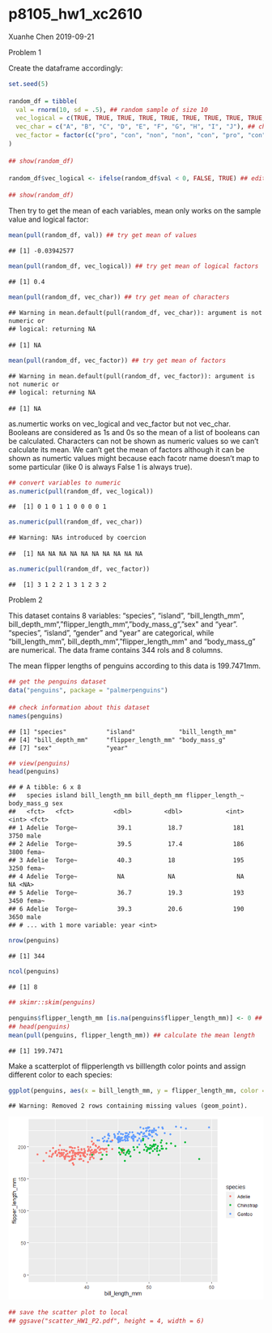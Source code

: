 p8105\_hw1\_xc2610
================
Xuanhe Chen
2019-09-21

Problem 1

Create the dataframe accordingly:

``` r
set.seed(5)

random_df = tibble(
  val = rnorm(10, sd = .5), ## random sample of size 10
  vec_logical = c(TRUE, TRUE, TRUE, TRUE, TRUE, TRUE, TRUE, TRUE, TRUE, TRUE), ## initialize the logical factor as all true
  vec_char = c("A", "B", "C", "D", "E", "F", "G", "H", "I", "J"), ## character vector of length 10
  vec_factor = factor(c("pro", "con", "non", "non", "con", "pro", "con", "non", "pro", "non")) ## factor vector of length 10 with 3 different levels
)

## show(random_df)

random_df$vec_logical <- ifelse(random_df$val < 0, FALSE, TRUE) ## edit the logical vector according to positive or not of each sample value

## show(random_df)
```

Then try to get the mean of each variables, mean only works on the
sample value and logical factor:

``` r
mean(pull(random_df, val)) ## try get mean of values
```

    ## [1] -0.03942577

``` r
mean(pull(random_df, vec_logical)) ## try get mean of logical factors
```

    ## [1] 0.4

``` r
mean(pull(random_df, vec_char)) ## try get mean of characters
```

    ## Warning in mean.default(pull(random_df, vec_char)): argument is not numeric or
    ## logical: returning NA

    ## [1] NA

``` r
mean(pull(random_df, vec_factor)) ## try get mean of factors
```

    ## Warning in mean.default(pull(random_df, vec_factor)): argument is not numeric or
    ## logical: returning NA

    ## [1] NA

as.numertic works on vec\_logical and vec\_factor but not vec\_char.
Booleans are considered as 1s and 0s so the mean of a list of booleans
can be calculated. Characters can not be shown as numeric values so we
can’t calculate its mean. We can’t get the mean of factors although it
can be shown as numertic values might because each facotr name doesn’t
map to some particular (like 0 is always False 1 is always true).

``` r
## convert variables to numeric
as.numeric(pull(random_df, vec_logical))
```

    ##  [1] 0 1 0 1 1 0 0 0 0 1

``` r
as.numeric(pull(random_df, vec_char))
```

    ## Warning: NAs introduced by coercion

    ##  [1] NA NA NA NA NA NA NA NA NA NA

``` r
as.numeric(pull(random_df, vec_factor))
```

    ##  [1] 3 1 2 2 1 3 1 2 3 2

Problem 2

This dataset contains 8 variables: “species”, “island”,
“bill\_length\_mm”,
bill\_depth\_mm“,”flipper\_length\_mm“,”body\_mass\_g“,”sex" and “year”.
“species”, “island”, “gender” and “year” are categorical, while
“bill\_length\_mm”, bill\_depth\_mm“,”flipper\_length\_mm" and
“body\_mass\_g” are numerical. The data frame contains 344 rols and 8
columns.

The mean flipper lengths of penguins according to this data is
199.7471mm.

``` r
## get the penguins dataset
data("penguins", package = "palmerpenguins")

## check information about this dataset
names(penguins)
```

    ## [1] "species"           "island"            "bill_length_mm"   
    ## [4] "bill_depth_mm"     "flipper_length_mm" "body_mass_g"      
    ## [7] "sex"               "year"

``` r
## view(penguins)
head(penguins)
```

    ## # A tibble: 6 x 8
    ##   species island bill_length_mm bill_depth_mm flipper_length_~ body_mass_g sex  
    ##   <fct>   <fct>           <dbl>         <dbl>            <int>       <int> <fct>
    ## 1 Adelie  Torge~           39.1          18.7              181        3750 male 
    ## 2 Adelie  Torge~           39.5          17.4              186        3800 fema~
    ## 3 Adelie  Torge~           40.3          18                195        3250 fema~
    ## 4 Adelie  Torge~           NA            NA                 NA          NA <NA> 
    ## 5 Adelie  Torge~           36.7          19.3              193        3450 fema~
    ## 6 Adelie  Torge~           39.3          20.6              190        3650 male 
    ## # ... with 1 more variable: year <int>

``` r
nrow(penguins)
```

    ## [1] 344

``` r
ncol(penguins)
```

    ## [1] 8

``` r
## skimr::skim(penguins)
```

``` r
penguins$flipper_length_mm [is.na(penguins$flipper_length_mm)] <- 0 ## rewite all NA's as 0
## head(penguins)
mean(pull(penguins, flipper_length_mm)) ## calculate the mean length
```

    ## [1] 199.7471

Make a scatterplot of flipperlength vs billlength color points and
assign different color to each species:

``` r
ggplot(penguins, aes(x = bill_length_mm, y = flipper_length_mm, color = species)) + geom_point() ## create a scatter plot according to penguin species
```

    ## Warning: Removed 2 rows containing missing values (geom_point).

![](p8105_hw1_xc2610_files/figure-gfm/scatter-1.png)<!-- -->

``` r
## save the scatter plot to local
## ggsave("scatter_HW1_P2.pdf", height = 4, width = 6)
```
